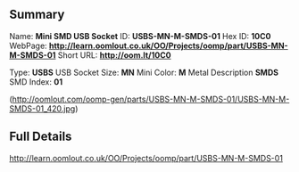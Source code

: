 

 ## Summary
Name: __Mini SMD USB Socket__
ID: __USBS-MN-M-SMDS-01__
Hex ID: __10C0__
WebPage: __http://learn.oomlout.co.uk/OO/Projects/oomp/part/USBS-MN-M-SMDS-01__
Short URL: __http://oom.lt/10C0__

Type: __USBS__ USB Socket 
Size: __MN__ Mini 
Color: __M__ Metal 
Description __SMDS__ SMD 
Index: __01__


(http://oomlout.com/oomp-gen/parts/USBS-MN-M-SMDS-01/USBS-MN-M-SMDS-01_420.jpg)


 ## Full Details
 http://learn.oomlout.co.uk/OO/Projects/oomp/part/USBS-MN-M-SMDS-01














